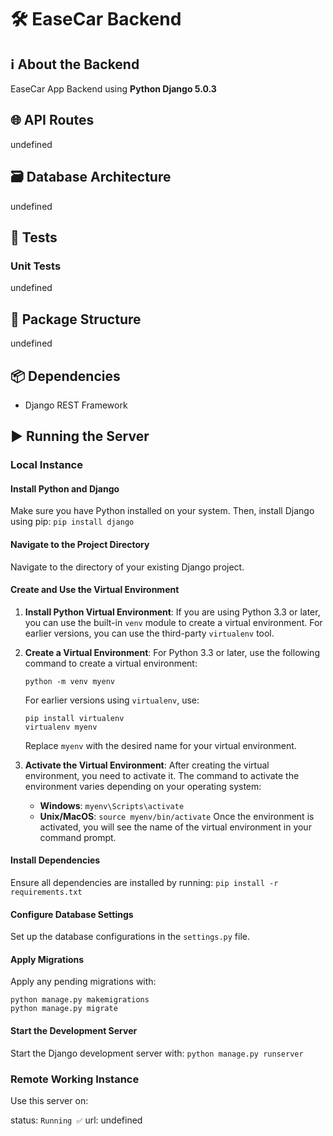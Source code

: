 # 🛠 EaseCar Backend

## ℹ️ About the Backend
EaseCar App Backend using **Python Django 5.0.3**

## 🌐 API Routes
undefined

## 🗃️ Database Architecture
undefined

## 🧪 Tests

### Unit Tests
undefined

## :file_folder: Package Structure
undefined

## :package: Dependencies
- Django REST Framework

## ▶️ Running the Server

### Local Instance

#### Install Python and Django
Make sure you have Python installed on your system. Then, install Django using pip:
`pip install django`

#### Navigate to the Project Directory
Navigate to the directory of your existing Django project.

#### Create and Use the Virtual Environment

1. **Install Python Virtual Environment**:
   If you are using Python 3.3 or later, you can use the built-in `venv` module to create a virtual environment. For earlier versions, you can use the third-party `virtualenv` tool.<br/>

2. **Create a Virtual Environment**:
   For Python 3.3 or later, use the following command to create a virtual environment:
   ```
   python -m venv myenv
   ```
   For earlier versions using `virtualenv`, use:
   ```
   pip install virtualenv
   virtualenv myenv
   ```
   Replace `myenv` with the desired name for your virtual environment.<br/>

3. **Activate the Virtual Environment**:
   After creating the virtual environment, you need to activate it. The command to activate the environment varies depending on your operating system:
   - **Windows**:
     `myenv\Scripts\activate`
   - **Unix/MacOS**:
     `source myenv/bin/activate`
   Once the environment is activated, you will see the name of the virtual environment in your command prompt.

#### Install Dependencies
Ensure all dependencies are installed by running: 
`pip install -r requirements.txt`

#### Configure Database Settings
Set up the database configurations in the `settings.py` file.

#### Apply Migrations
Apply any pending migrations with: 
```
python manage.py makemigrations 
python manage.py migrate
```
#### Start the Development Server
Start the Django development server with: 
`python manage.py runserver`

### Remote Working Instance

Use this server on:

status: `Running ✅`
url: undefined
